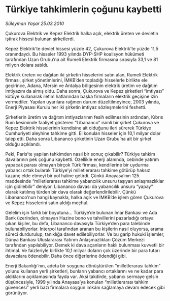 # Türkiye tahkimlerin çoğunu kaybetti

*Süleyman Yaşar 25.03.2010*

<div class="yazi"><p>Çukurova Elektrik ve Kepez Elektrik halka açık, elektrik üreten ve devletin iştirak hissesi bulunan şirketlerdi. </p>
<p>Kepez Elektrik’te devlet hissesi yüzde 42, Çukurova Elektrik’te yüzde 11,5 oranındaydı. Bu hisseler 1993 yılında DYP-SHP koalisyon hükümeti tarafından Uzan Grubu’na ait Rumeli Elektrik firmasına sırasıyla 33,1 ve 81 milyon dolara satıldı.</p>
<p>Elektrik üreten ve dağıtan iki şirketin hisselerini satın alan, Rumeli Elektrik firması, şirket yönetimlerini, İMKB’den topladığı hisselerle birlikte ele geçirince, Adana, Mersin ve Antalya bölgesinin elektrik üretim ve dağıtım imtiyazını da almış oldu. Daha sonra, Çukurova ve Kepez şirketleri “imtiyazı” kötüye kullanarak iletim hatlarından başka firmaların elektrik geçişine izin vermediler. Yapılan uyarılara rağmen durum düzeltilmeyince, 2003 yılında, Enerji Piyasası Kurulu her iki şirketin imtiyaz sözleşmelerini feshetti.</p>
<p>Şirketlerin üretim ve dağıtım imtiyazlarının fesih edilmesinin ardından, Kıbrıs Rum kesiminde faaliyet gösteren “Libananco” isimli bir şirket Çukurova ve Kepez Elektrik hisselerinin kendisine ait olduğunu ileri sürerek Türkiye Cumhuriyeti aleyhine tahkime gitti. El konulan hisseler için 10,1 milyar dolar talep etti. Daha sonra Libananco şirketinin Uzan Grubu’na ait bir şirket olduğu açıklandı.</p>
<p>Peki, Paris’te yapılan tahkimden nasıl bir sonuç çıkabilir? Türkiye tahkim davalarının pek çoğunu kaybetti. Özellikle enerji alanında, cebinde yatırım yapacak parası olmayan birçok Türk firması, kendilerine bir uydurma yabancı ortak bularak Türkiye’yi milletlerarası tahkime götürüp haksız kazanç elde etmeyi bir yol haline getirdi. Çünkü Anayasa’nın 125. maddesinde “milletlerarası tahkime yabancılık unsuru taşıyan anlaşmazlıklar için gidilebilir” deniyor. Libananco davası da yabancılık unsuru “yapay” olarak katılmış türden bir dava olarak değerlendirilebilir. Çünkü Libananco’nun hangi kaynakla, halka açık ve İMKB’de işlem gören Çukurova ve Kepez hisselerini satın aldığı meçhul. </p>
<p>Gelelim işin farklı bir boyutuna... Türkiye’de bulunan İmar Bankası ve Ada Bank üzerinden, olmayan Hazine bono ve tahvillerini pazarladığı ortaya çıkan kişiler, bu defa, Libananco davasıyla Türkiye’den para talebinde bulunabiliyorlar. Interpol tarafından aranan bu kişilerin nasıl oluyorsa, arama süreci durdurulup, tanıklığa davet edilebiliyorlar. Ve bu garip hukuki işlemler, Dünya Bankası Uluslararası Yatırım Anlaşmazlıkları Çözüm Merkezi tarafından yapılabiliyor. Demek ki dava açanların haklı bulunması kuvvetli bir ihtimal. Ve faizleriyle birlikte 10,1 milyar doların çok üzerinde bir para tutarı davacılara ödenebilir. Daha önce diğerlerine ödendiği gibi. </p>
<p>Enerji Bakanlığı’nın, adeta bir soyguna dönüştürülen “milletlerarası tahkim” yolunu kullanan yerli şirketleri, bunların yabancı ortaklarını ve ne kadar para aldıklarını açıklamasında fayda var. Aksi takdirde, yabancı sermaye gelsin düşüncesiyle, 1999 yılında Anayasa’ya konulan “milletlerarası tahkim güvencesi” yerli bazı firmalara soygun imkânı sağlamaya devam edecek gibi görünüyor.</p></div>
